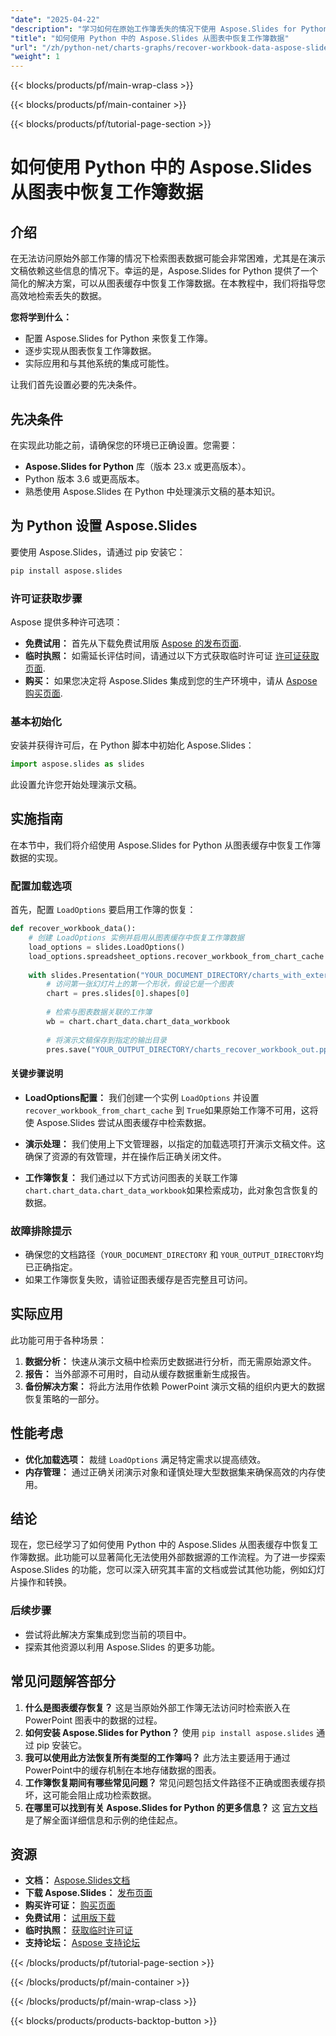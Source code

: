 ```yaml
---
"date": "2025-04-22"
"description": "学习如何在原始工作簿丢失的情况下使用 Aspose.Slides for Python 检索图表数据。本指南提供分步说明和实际应用。"
"title": "如何使用 Python 中的 Aspose.Slides 从图表中恢复工作簿数据"
"url": "/zh/python-net/charts-graphs/recover-workbook-data-aspose-slides-python/"
"weight": 1
---
```


{{< blocks/products/pf/main-wrap-class >}}

{{< blocks/products/pf/main-container >}}

{{< blocks/products/pf/tutorial-page-section >}}
# 如何使用 Python 中的 Aspose.Slides 从图表中恢复工作簿数据

## 介绍

在无法访问原始外部工作簿的情况下检索图表数据可能会非常困难，尤其是在演示文稿依赖这些信息的情况下。幸运的是，Aspose.Slides for Python 提供了一个简化的解决方案，可以从图表缓存中恢复工作簿数据。在本教程中，我们将指导您高效地检索丢失的数据。

**您将学到什么：**
- 配置 Aspose.Slides for Python 来恢复工作簿。
- 逐步实现从图表恢复工作簿数据。
- 实际应用和与其他系统的集成可能性。

让我们首先设置必要的先决条件。

## 先决条件

在实现此功能之前，请确保您的环境已正确设置。您需要：
- **Aspose.Slides for Python** 库（版本 23.x 或更高版本）。
- Python 版本 3.6 或更高版本。
- 熟悉使用 Aspose.Slides 在 Python 中处理演示文稿的基本知识。

## 为 Python 设置 Aspose.Slides

要使用 Aspose.Slides，请通过 pip 安装它：

```bash
pip install aspose.slides
```

### 许可证获取步骤

Aspose 提供多种许可选项：
- **免费试用：** 首先从下载免费试用版 [Aspose 的发布页面](https://releases。aspose.com/slides/python-net/).
- **临时执照：** 如需延长评估时间，请通过以下方式获取临时许可证 [许可证获取页面](https://purchase。aspose.com/temporary-license/).
- **购买：** 如果您决定将 Aspose.Slides 集成到您的生产环境中，请从 [Aspose 购买页面](https://purchase。aspose.com/buy).

### 基本初始化

安装并获得许可后，在 Python 脚本中初始化 Aspose.Slides：

```python
import aspose.slides as slides
```

此设置允许您开始处理演示文稿。

## 实施指南

在本节中，我们将介绍使用 Aspose.Slides for Python 从图表缓存中恢复工作簿数据的实现。 

### 配置加载选项

首先，配置 `LoadOptions` 要启用工作簿的恢复：

```python
def recover_workbook_data():
    # 创建 LoadOptions 实例并启用从图表缓存中恢复工作簿数据
    load_options = slides.LoadOptions()
    load_options.spreadsheet_options.recover_workbook_from_chart_cache = True
    
    with slides.Presentation("YOUR_DOCUMENT_DIRECTORY/charts_with_external_workbook.pptx", load_options) as pres:
        # 访问第一张幻灯片上的第一个形状，假设它是一个图表
        chart = pres.slides[0].shapes[0]
        
        # 检索与图表数据关联的工作簿
        wb = chart.chart_data.chart_data_workbook
        
        # 将演示文稿保存到指定的输出目录
        pres.save("YOUR_OUTPUT_DIRECTORY/charts_recover_workbook_out.pptx", slides.export.SaveFormat.PPTX)
```

#### 关键步骤说明
- **LoadOptions配置：** 我们创建一个实例 `LoadOptions` 并设置 `recover_workbook_from_chart_cache` 到 `True`如果原始工作簿不可用，这将使 Aspose.Slides 尝试从图表缓存中检索数据。

- **演示处理：** 我们使用上下文管理器，以指定的加载选项打开演示文稿文件。这确保了资源的有效管理，并在操作后正确关闭文件。

- **工作簿恢复：** 我们通过以下方式访问图表的关联工作簿 `chart.chart_data.chart_data_workbook`如果检索成功，此对象包含恢复的数据。

### 故障排除提示

- 确保您的文档路径（`YOUR_DOCUMENT_DIRECTORY` 和 `YOUR_OUTPUT_DIRECTORY`均已正确指定。
- 如果工作簿恢复失败，请验证图表缓存是否完整且可访问。

## 实际应用

此功能可用于各种场景：
1. **数据分析：** 快速从演示文稿中检索历史数据进行分析，而无需原始源文件。
2. **报告：** 当外部源不可用时，自动从缓存数据重新生成报告。
3. **备份解决方案：** 将此方法用作依赖 PowerPoint 演示文稿的组织内更大的数据恢复策略的一部分。

## 性能考虑

- **优化加载选项：** 裁缝 `LoadOptions` 满足特定需求以提高绩效。
- **内存管理：** 通过正确关闭演示对象和谨慎处理大型数据集来确保高效的内存使用。

## 结论

现在，您已经学习了如何使用 Python 中的 Aspose.Slides 从图表缓存中恢复工作簿数据。此功能可以显著简化无法使用外部数据源的工作流程。为了进一步探索 Aspose.Slides 的功能，您可以深入研究其丰富的文档或尝试其他功能，例如幻灯片操作和转换。

### 后续步骤
- 尝试将此解决方案集成到您当前的项目中。
- 探索其他资源以利用 Aspose.Slides 的更多功能。

## 常见问题解答部分

1. **什么是图表缓存恢复？** 
   这是当原始外部工作簿无法访问时检索嵌入在 PowerPoint 图表中的数据的过程。
2. **如何安装 Aspose.Slides for Python？**
   使用 `pip install aspose.slides` 通过 pip 安装它。
3. **我可以使用此方法恢复所有类型的工作簿吗？**
   此方法主要适用于通过PowerPoint中的缓存机制在本地存储数据的图表。
4. **工作簿恢复期间有哪些常见问题？**
   常见问题包括文件路径不正确或图表缓存损坏，这可能会阻止成功检索数据。
5. **在哪里可以找到有关 Aspose.Slides for Python 的更多信息？**
   这 [官方文档](https://reference.aspose.com/slides/python-net/) 是了解全面详细信息和示例的绝佳起点。

## 资源
- **文档：** [Aspose.Slides文档](https://reference.aspose.com/slides/python-net/)
- **下载 Aspose.Slides：** [发布页面](https://releases.aspose.com/slides/python-net/)
- **购买许可证：** [购买页面](https://purchase.aspose.com/buy)
- **免费试用：** [试用版下载](https://releases.aspose.com/slides/python-net/)
- **临时执照：** [获取临时许可证](https://purchase.aspose.com/temporary-license/)
- **支持论坛：** [Aspose 支持论坛](https://forum.aspose.com/c/slides/11)

{{< /blocks/products/pf/tutorial-page-section >}}

{{< /blocks/products/pf/main-container >}}

{{< /blocks/products/pf/main-wrap-class >}}

{{< blocks/products/products-backtop-button >}}